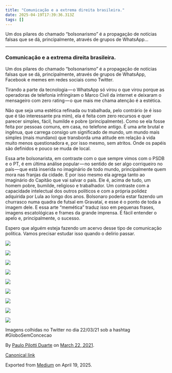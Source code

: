 ```yaml
---
title: "Comunicação e a extrema direita brasileira."
date: 2025-04-19T17:39:36.313Z
tags: []
---
```


Um dos pilares do chamado “bolsonarismo” é a propagação de notícias falsas que se dá, principalmente, através de grupos de WhatsApp…

* * *

### Comunicação e a extrema direita brasileira.

Um dos pilares do chamado “bolsonarismo” é a propagação de notícias falsas que se dá, principalmente, através de grupos de WhatsApp, Facebook e memes em redes sociais como Twitter.

Tirando a parte da tecnologia — o WhatsApp só virou o que virou porque as operadoras de telefonia infringiram o Marco Civil da internet e deixaram o mensageiro com zero rating — o que mais me chama atenção é a estética.

Não que seja uma estética refinada ou trabalhada, pelo contrário (e é isso que é tão interessante pra mim), ela é feita com zero recursos e quer parecer simples, fácil, humilde e pobre (principalmente). Como se ela fosse feita por pessoas comuns, em casa, no telefone antigo. É uma arte brutal e ingênua, que carrega consigo um significado de mundo, um mundo mais simples (mais mundano) que transborda uma atitude em relação à vida muito menos questionadora e, por isso mesmo, sem atritos. Onde os papéis são definidos e pouco se muda de local.

Essa arte bolsonarista, em contraste com o que sempre vimos com o PSDB e o PT, é em última análise popular — no sentido de ser algo corriqueiro no país — que está inserida no imaginário de todo mundo, principalmente quem mora nas franjas da cidade. E por isso mesmo ela agrega tanto ao imaginário do Capitão que vai salvar o país. Ele é, acima de tudo, um homem pobre, bumilde, religioso e trabalhador. Um contraste com a capacidade intelectual dos outros políticos e com a própria polidez adquirida por Lula ao longo dos anos. Bolsonaro poderia estar fazendo um churrasco numa quadra de futsal em Gravataí, e esse é o ponto de toda a imagem dele. E essa arte “memética” traduz isso em pequenas frases, imagens escatológicas e frames da grande imprensa. É fácil entender o apelo e, principalmente, o sucesso.

Espero que alguém esteja fazendo um acervo desse tipo de comunicação política. Vamos precisar estudar isso quando o delírio passar.

![](https://cdn-images-1.medium.com/max/600/1*T-Sh-PLqBWunj8lZlSEnyw.jpeg)

![](https://cdn-images-1.medium.com/max/400/1*SZ2oWwcv_CSmNd7-Lge7TQ.jpeg)

![](https://cdn-images-1.medium.com/max/400/1*gT7nJCDD2K_KcYi3hxZ0iw.jpeg)

![](https://cdn-images-1.medium.com/max/600/1*iAFX6w_9HIba_2q3ayyCmg.jpeg)

![](https://cdn-images-1.medium.com/max/400/1*xIPmdxS5Q2cqbQyGiLcfsA.jpeg)

![](https://cdn-images-1.medium.com/max/400/1*4F1NRjKoANoQj0skyypJIQ.jpeg)

![](https://cdn-images-1.medium.com/max/400/1*14TEjX7PrI9PDRq5Ce1kJw.jpeg)

![](https://cdn-images-1.medium.com/max/600/1*NQUQz64nF3l8cU4mV_hssw.jpeg)

![](https://cdn-images-1.medium.com/max/600/1*B7AWe53DE_rkV2OG_LPiPQ.jpeg)

Imagens colhidas no Twitter no dia 22/03/21 sob a hashtag #GloboSemConcecao

By [Paulo Pilotti Duarte](https://medium.com/@paulopilotti) on [March 22, 2021](https://medium.com/p/481e3f18da11).

[Canonical link](https://medium.com/@paulopilotti/comunica%C3%A7%C3%A3o-e-a-extrema-direita-brasileira-481e3f18da11)

Exported from [Medium](https://medium.com) on April 19, 2025.